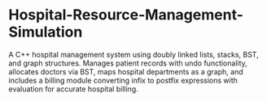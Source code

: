 # Hospital-Resource-Management-Simulation
A C++ hospital management system using doubly linked lists, stacks, BST, and graph structures. Manages patient records with undo functionality, allocates doctors via BST, maps hospital departments as a graph, and includes a billing module converting infix to postfix expressions with evaluation for accurate hospital billing.
